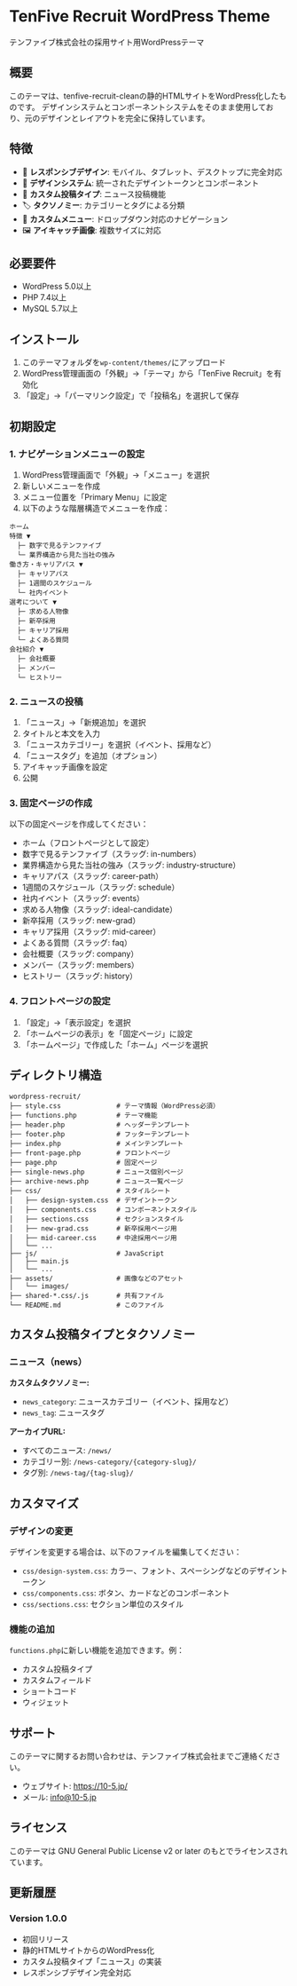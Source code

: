 # TenFive Recruit WordPress Theme

テンファイブ株式会社の採用サイト用WordPressテーマ

## 概要

このテーマは、tenfive-recruit-cleanの静的HTMLサイトをWordPress化したものです。
デザインシステムとコンポーネントシステムをそのまま使用しており、元のデザインとレイアウトを完全に保持しています。

## 特徴

- 📱 **レスポンシブデザイン**: モバイル、タブレット、デスクトップに完全対応
- 🎨 **デザインシステム**: 統一されたデザイントークンとコンポーネント
- 📰 **カスタム投稿タイプ**: ニュース投稿機能
- 🏷️ **タクソノミー**: カテゴリーとタグによる分類
- 🎯 **カスタムメニュー**: ドロップダウン対応のナビゲーション
- 🖼️ **アイキャッチ画像**: 複数サイズに対応

## 必要要件

- WordPress 5.0以上
- PHP 7.4以上
- MySQL 5.7以上

## インストール

1. このテーマフォルダを`wp-content/themes/`にアップロード
2. WordPress管理画面の「外観」→「テーマ」から「TenFive Recruit」を有効化
3. 「設定」→「パーマリンク設定」で「投稿名」を選択して保存

## 初期設定

### 1. ナビゲーションメニューの設定

1. WordPress管理画面で「外観」→「メニュー」を選択
2. 新しいメニューを作成
3. メニュー位置を「Primary Menu」に設定
4. 以下のような階層構造でメニューを作成：

```
ホーム
特徴 ▼
  ├─ 数字で見るテンファイブ
  └─ 業界構造から見た当社の強み
働き方・キャリアパス ▼
  ├─ キャリアパス
  ├─ 1週間のスケジュール
  └─ 社内イベント
選考について ▼
  ├─ 求める人物像
  ├─ 新卒採用
  ├─ キャリア採用
  └─ よくある質問
会社紹介 ▼
  ├─ 会社概要
  ├─ メンバー
  └─ ヒストリー
```

### 2. ニュースの投稿

1. 「ニュース」→「新規追加」を選択
2. タイトルと本文を入力
3. 「ニュースカテゴリー」を選択（イベント、採用など）
4. 「ニュースタグ」を追加（オプション）
5. アイキャッチ画像を設定
6. 公開

### 3. 固定ページの作成

以下の固定ページを作成してください：

- ホーム（フロントページとして設定）
- 数字で見るテンファイブ（スラッグ: in-numbers）
- 業界構造から見た当社の強み（スラッグ: industry-structure）
- キャリアパス（スラッグ: career-path）
- 1週間のスケジュール（スラッグ: schedule）
- 社内イベント（スラッグ: events）
- 求める人物像（スラッグ: ideal-candidate）
- 新卒採用（スラッグ: new-grad）
- キャリア採用（スラッグ: mid-career）
- よくある質問（スラッグ: faq）
- 会社概要（スラッグ: company）
- メンバー（スラッグ: members）
- ヒストリー（スラッグ: history）

### 4. フロントページの設定

1. 「設定」→「表示設定」を選択
2. 「ホームページの表示」を「固定ページ」に設定
3. 「ホームページ」で作成した「ホーム」ページを選択

## ディレクトリ構造

```
wordpress-recruit/
├── style.css              # テーマ情報（WordPress必須）
├── functions.php          # テーマ機能
├── header.php             # ヘッダーテンプレート
├── footer.php             # フッターテンプレート
├── index.php              # メインテンプレート
├── front-page.php         # フロントページ
├── page.php               # 固定ページ
├── single-news.php        # ニュース個別ページ
├── archive-news.php       # ニュース一覧ページ
├── css/                   # スタイルシート
│   ├── design-system.css  # デザイントークン
│   ├── components.css     # コンポーネントスタイル
│   ├── sections.css       # セクションスタイル
│   ├── new-grad.css       # 新卒採用ページ用
│   ├── mid-career.css     # 中途採用ページ用
│   └── ...
├── js/                    # JavaScript
│   ├── main.js
│   └── ...
├── assets/                # 画像などのアセット
│   └── images/
├── shared-*.css/.js       # 共有ファイル
└── README.md              # このファイル
```

## カスタム投稿タイプとタクソノミー

### ニュース（news）

**カスタムタクソノミー:**
- `news_category`: ニュースカテゴリー（イベント、採用など）
- `news_tag`: ニュースタグ

**アーカイブURL:**
- すべてのニュース: `/news/`
- カテゴリー別: `/news-category/{category-slug}/`
- タグ別: `/news-tag/{tag-slug}/`

## カスタマイズ

### デザインの変更

デザインを変更する場合は、以下のファイルを編集してください：

- `css/design-system.css`: カラー、フォント、スペーシングなどのデザイントークン
- `css/components.css`: ボタン、カードなどのコンポーネント
- `css/sections.css`: セクション単位のスタイル

### 機能の追加

`functions.php`に新しい機能を追加できます。例：

- カスタム投稿タイプ
- カスタムフィールド
- ショートコード
- ウィジェット

## サポート

このテーマに関するお問い合わせは、テンファイブ株式会社までご連絡ください。

- ウェブサイト: https://10-5.jp/
- メール: info@10-5.jp

## ライセンス

このテーマは GNU General Public License v2 or later のもとでライセンスされています。

## 更新履歴

### Version 1.0.0
- 初回リリース
- 静的HTMLサイトからのWordPress化
- カスタム投稿タイプ「ニュース」の実装
- レスポンシブデザイン完全対応
